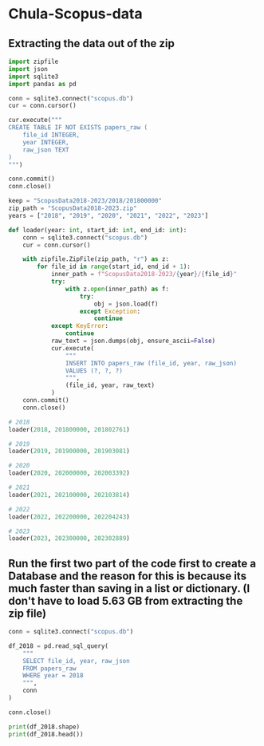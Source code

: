 # Chula-Scopus-data

## Extracting the data out of the zip
```python 
import zipfile
import json
import sqlite3
import pandas as pd

conn = sqlite3.connect("scopus.db")
cur = conn.cursor()

cur.execute("""
CREATE TABLE IF NOT EXISTS papers_raw (
    file_id INTEGER,
    year INTEGER,
    raw_json TEXT
)
""")

conn.commit()
conn.close()

keep = "ScopusData2018-2023/2018/201800000"
zip_path = "ScopusData2018-2023.zip"
years = ["2018", "2019", "2020", "2021", "2022", "2023"]

def loader(year: int, start_id: int, end_id: int):
    conn = sqlite3.connect("scopus.db")
    cur = conn.cursor()

    with zipfile.ZipFile(zip_path, "r") as z:
        for file_id in range(start_id, end_id + 1):
            inner_path = f"ScopusData2018-2023/{year}/{file_id}"
            try:
                with z.open(inner_path) as f:
                    try:
                        obj = json.load(f)
                    except Exception:
                        continue
            except KeyError:
                continue
            raw_text = json.dumps(obj, ensure_ascii=False)
            cur.execute(
                """
                INSERT INTO papers_raw (file_id, year, raw_json)
                VALUES (?, ?, ?)
                """,
                (file_id, year, raw_text)
            )
    conn.commit()
    conn.close()
```


```python 
# 2018
loader(2018, 201800000, 201802761)

# 2019
loader(2019, 201900000, 201903081)

# 2020
loader(2020, 202000000, 202003392)

# 2021
loader(2021, 202100000, 202103814)

# 2022
loader(2022, 202200000, 202204243)

# 2023
loader(2023, 202300000, 202302889)
```

## Run the first two part of the code first to create a Database and the reason for this is because its much faster than saving in a list or dictionary. (I don't have to load 5.63 GB from extracting the zip file)

```python 
conn = sqlite3.connect("scopus.db")

df_2018 = pd.read_sql_query(
    """
    SELECT file_id, year, raw_json
    FROM papers_raw
    WHERE year = 2018
    """,
    conn
)

conn.close()

print(df_2018.shape)
print(df_2018.head())
```

